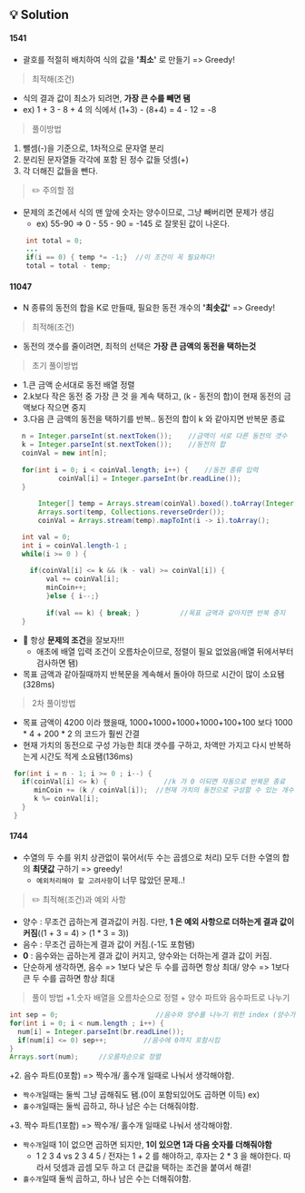 ## :bulb: Solution

#### 1541
 + 괄호를 적절히 배치하여 식의 값을 **'최소'** 로 만들기 => Greedy!
 
 > 최적해(조건)
 + 식의 결과 값이 최소가 되려면, **가장 큰 수를 빼면 됌**
  + ex) 1 + 3 - 8 + 4 의 식에서 (1+3) - (8+4) = 4 - 12 = -8

 > 풀이방법
 1. 뺄셈(-)을 기준으로, 1차적으로 문자열 분리 </br>
 2. 분리된 문자열들 각각에 포함 된 정수 값들 덧셈(+) </br>
 3. 각 더해진 값들을 뺀다.
 
 > :pencil2: 주의할 점
  + 문제의 조건에서 식의 맨 앞에 숫자는 양수이므로, 그냥 빼버리면 문제가 생김 
    + ex) 55-90 => 0 - 55 - 90 = -145 로 잘못된 값이 나온다.
  ```java
      int total = 0;
      ...
      if(i == 0) { temp *= -1;}  //이 조건이 꼭 필요하다!
      total = total - temp;
  ```   

#### 11047
 + N 종류의 동전의 합을 K로 만들때, 필요한 동전 개수의 **'최솟값'** => Greedy!
 
 > 최적해(조건)
 + 동전의 갯수를 줄이려면, 최적의 선택은 **가장 큰 금액의 동전을 택하는것**

 > 초기 풀이방법
 + 1.큰 금액 순서대로 동전 배열 정렬</br>
 + 2.k보다 작은 동전 중 가장 큰 것 을 계속 택하고, (k - 동전의 합)이 현재 동전의 금액보다 작으면 중지</br>
 + 3.다음 큰 금액의 동전을 택하기를 반복.. 동전의 합이 k 와 같아지면 반복문 종료
  
 ```java   
	n = Integer.parseInt(st.nextToken());    //금액이 서로 다른 동전의 갯수
	k = Integer.parseInt(st.nextToken());    //동전의 합
	coinVal = new int[n];
		
	for(int i = 0; i < coinVal.length; i++) {	 //동전 종류 입력 	
             coinVal[i] = Integer.parseInt(br.readLine());
	}
    
        Integer[] temp = Arrays.stream(coinVal).boxed().toArray(Integer[] :: new);  	//int형 배열 내림차순, 이 부분이 필요가 x
        Arrays.sort(temp, Collections.reverseOrder());
        coinVal = Arrays.stream(temp).mapToInt(i -> i).toArray();
   ```
   ```java
	  int val = 0;  
	  int i = coinVal.length-1 ;
	  while(i >= 0 ) {
	 	
	    if(coinVal[i] <= k && (k - val) >= coinVal[i]) {
    		val += coinVal[i];
    		minCoin++;
    	    }else { i--;} 
    		
    	    if(val == k) { break; }          //목표 금액과 같아지면 반복 중지
	  }
   ```
  + :star2: 항상 **문제의 조건**을 잘보자!!!
    + 애초에 배열 입력 조건이 오름차순이므로, 정렬이 필요 없었음(배열 뒤에서부터 검사하면 됌)
  + 목표 금액과 같아질때까지 반복문을 계속해서 돌아야 하므로 시간이 많이 소요됌(328ms)
  
 > 2차 풀이방법
 
  + 목표 금액이 4200 이라 했을때, 1000+1000+1000+1000+100+100 보다 1000 * 4 + 200 * 2 의 코드가 훨씬 간결
  + 현재 가치의 동전으로 구성 가능한 최대 갯수를 구하고, 차액만 가지고 다시 반복하는게 시간도 적게 소요됌(136ms)
 ```java
  for(int i = n - 1; i >= 0 ; i--) {	  
	if(coinVal[i] <= k) {              //k 가 0 이되면 자동으로 반복문 종료		
	   minCoin += (k / coinVal[i]);  //현재 가치의 동전으로 구성할 수 있는 개수 더해주기
	   k %= coinVal[i];
	}
  }	
 ```
#### 1744
  + 수열의 두 수를 위치 상관없이 묶어서(두 수는 곱셈으로 처리) 모두 더한 수열의 합의 **최댓값** 구하기 => greedy!
    + `예외처리해야 할 고려사항`이 너무 많았던 문제..!
  
 > :pencil2: 최적해(조건)과 예외 사항
 + 양수 : 무조건 곱하는게 결과값이 커짐. 다만, **1 은 예외 사항으로 더하는게 결과 값이 커짐**((1 + 3 = 4) > (1 * 3 = 3))
 + 음수 : 무조건 곱하는게 결과 값이 커짐.(-1도 포함됌)
 + **0** : 음수와는 곱하는게 결과 값이 커지고, 양수와는 더하는게 결과 값이 커짐.
 + 단순하게 생각하면, 음수 => 1보다 낮은 두 수를 곱하면 항상 최대/ 양수 => 1보다 큰 두 수를 곱하면 항상 최대
  			
 > 풀이 방법
 +1.숫자 배열을 오름차순으로 정렬 + 양수 파트와 음수파트로 나누기
  ```java
  int sep = 0;                        //음수와 양수를 나누기 위한 index (양수가 시작되는 인덱스)
  for(int i = 0; i < num.length ; i++) {
	num[i] = Integer.parseInt(br.readLine());
	if(num[i] <= 0) sep++;         //음수에 0까지 포함시킴
  }
  Arrays.sort(num);     //오름차순으로 정렬
  ```
 +2. 음수 파트(0포함) => 짝수개/ 홀수개 일때로 나눠서 생각해야함.
   + `짝수개`일때는 둘씩 그냥 곱해줘도 됌.(0이 포함되있어도 곱하면 이득) ex)
   + `홀수개`일때는 둘씩 곱하고, 하나 남은 수는 더해줘야함.

 +3. 짝수 파트(1포함) => 짝수개/ 홀수개 일때로 나눠서 생각해야함.
   + `짝수개`일때 1이 없으면 곱하면 되지만, **1이 있으면 1과 다음 숫자를 더해줘야함**
     +  1 2 3 4 vs 2 3 4 5 / 전자는 1 + 2 를 해야하고, 후자는 2 * 3 을 해야한다. 따라서 덧셈과 곱셈 모두 하고 더 큰값을 택하는 조건을 붙여서 해결!
   + `홀수개`일때 둘씩 곱하고, 하나 남은 수는 더해줘야함.
 
 
